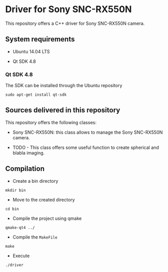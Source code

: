 # Driver for Sony SNC-RX550N

This repository offers a C++ driver for Sony SNC-RX550N camera.

## System requirements

* Ubuntu 14.04 LTS

* Qt SDK 4.8

### Qt SDK 4.8

The SDK can be installed through the Ubuntu repository

`sudo apt-get install qt-sdk`

## Sources delivered in this repository

This repository offers the following classes:

* Sony SNC-RX550N: this class allows to manage the Sony SNC-RX550N camera.

* TODO - This class offers some useful function to create spherical and blabla imaging.

## Compilation

* Create a bin directory

`mkdir bin`

* Move to the created directory

`cd bin`
    
* Compile the project using qmake

`qmake-qt4 ../`

* Compile the `MakeFile`

`make`

* Execute

`./driver`


